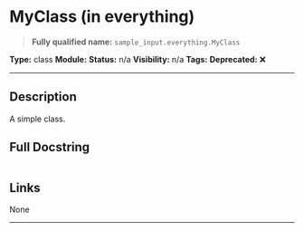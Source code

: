 # MyClass (in everything)
> **Fully qualified name:** `sample_input.everything.MyClass`

**Type:** class
**Module:** 
**Status:** n/a
**Visibility:** n/a
**Tags:** 
**Deprecated:** ❌

---

## Description
A simple class.

## Full Docstring
```

```

## Links
None

---
